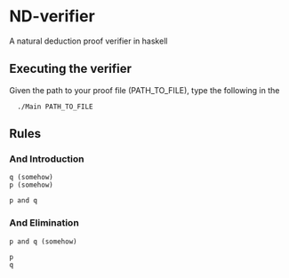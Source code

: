 # ND-verifier
A natural deduction proof verifier in haskell

## Executing the verifier
Given the path to your proof file (PATH_TO_FILE), type the following in the 
```
  ./Main PATH_TO_FILE
```

## Rules
### And Introduction
``` 
q (somehow)
p (somehow)

p and q
```
### And Elimination
```
p and q (somehow)

p
q
```


 
